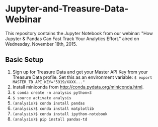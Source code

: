 # Jupyter-and-Treasure-Data-Webinar
This repository contains the Jupyter Notebook from our webinar:  "How Jupyter & Pandas Can Fast Track Your Analytics Effort."  aired on Wednesday, November 18th, 2015. 

## Basic Setup

1. Sign up for Treasure Data and get your Master API Key from your Treasure Data profile.   Set this as an environment variable:
```$ export MASTER_TD_API_KEY="5919/XXXX..."```
2. Install miniconda from http://conda.pydata.org/miniconda.html.
3. ```$ conda create -n analysis python=3```
4. ```$ source activate analysis```
5. ```(analysis)$ conda install pandas ```
6. ```(analysis)$ conda install matplotlib ```
7. ```(analysis)$ conda install ipython-notebook ```
8. ```(analysis)$ pip install pandas-td ```
